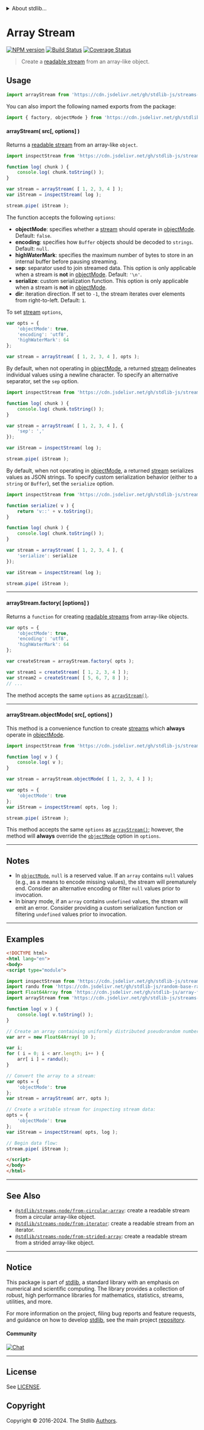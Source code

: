 <!--

@license Apache-2.0

Copyright (c) 2018 The Stdlib Authors.

Licensed under the Apache License, Version 2.0 (the "License");
you may not use this file except in compliance with the License.
You may obtain a copy of the License at

   http://www.apache.org/licenses/LICENSE-2.0

Unless required by applicable law or agreed to in writing, software
distributed under the License is distributed on an "AS IS" BASIS,
WITHOUT WARRANTIES OR CONDITIONS OF ANY KIND, either express or implied.
See the License for the specific language governing permissions and
limitations under the License.

-->


<details>
  <summary>
    About stdlib...
  </summary>
  <p>We believe in a future in which the web is a preferred environment for numerical computation. To help realize this future, we've built stdlib. stdlib is a standard library, with an emphasis on numerical and scientific computation, written in JavaScript (and C) for execution in browsers and in Node.js.</p>
  <p>The library is fully decomposable, being architected in such a way that you can swap out and mix and match APIs and functionality to cater to your exact preferences and use cases.</p>
  <p>When you use stdlib, you can be absolutely certain that you are using the most thorough, rigorous, well-written, studied, documented, tested, measured, and high-quality code out there.</p>
  <p>To join us in bringing numerical computing to the web, get started by checking us out on <a href="https://github.com/stdlib-js/stdlib">GitHub</a>, and please consider <a href="https://opencollective.com/stdlib">financially supporting stdlib</a>. We greatly appreciate your continued support!</p>
</details>

# Array Stream

[![NPM version][npm-image]][npm-url] [![Build Status][test-image]][test-url] [![Coverage Status][coverage-image]][coverage-url] <!-- [![dependencies][dependencies-image]][dependencies-url] -->

> Create a [readable stream][readable-stream] from an array-like object.



<section class="usage">

## Usage

```javascript
import arrayStream from 'https://cdn.jsdelivr.net/gh/stdlib-js/streams-node-from-array@esm/index.mjs';
```

You can also import the following named exports from the package:

```javascript
import { factory, objectMode } from 'https://cdn.jsdelivr.net/gh/stdlib-js/streams-node-from-array@esm/index.mjs';
```

<a name="array-stream"></a>

#### arrayStream( src\[, options] )

Returns a [readable stream][readable-stream] from an array-like `object`.

```javascript
import inspectStream from 'https://cdn.jsdelivr.net/gh/stdlib-js/streams-node-inspect-sink@esm/index.mjs';

function log( chunk ) {
    console.log( chunk.toString() );
}

var stream = arrayStream( [ 1, 2, 3, 4 ] );
var iStream = inspectStream( log );

stream.pipe( iStream );
```

The function accepts the following `options`:

-   **objectMode**: specifies whether a [stream][stream] should operate in [objectMode][object-mode]. Default: `false`.
-   **encoding**: specifies how `Buffer` objects should be decoded to `strings`. Default: `null`.
-   **highWaterMark**: specifies the maximum number of bytes to store in an internal buffer before pausing streaming.
-   **sep**: separator used to join streamed data. This option is only applicable when a stream is **not** in [objectMode][object-mode]. Default: `'\n'`.
-   **serialize**: custom serialization function. This option is only applicable when a stream is **not** in [objectMode][object-mode].
-   **dir**: iteration direction. If set to `-1`, the stream iterates over elements from right-to-left. Default: `1`.

To set [stream][stream] `options`,

```javascript
var opts = {
    'objectMode': true,
    'encoding': 'utf8',
    'highWaterMark': 64
};

var stream = arrayStream( [ 1, 2, 3, 4 ], opts );
```

By default, when not operating in [objectMode][object-mode], a returned [stream][stream] delineates individual values using a newline character. To specify an alternative separator, set the `sep` option.

```javascript
import inspectStream from 'https://cdn.jsdelivr.net/gh/stdlib-js/streams-node-inspect-sink@esm/index.mjs';

function log( chunk ) {
    console.log( chunk.toString() );
}

var stream = arrayStream( [ 1, 2, 3, 4 ], {
    'sep': ','
});

var iStream = inspectStream( log );

stream.pipe( iStream );
```

By default, when not operating in [objectMode][object-mode], a returned [stream][stream] serializes values as JSON strings. To specify custom serialization behavior (either to a `string` or `Buffer`), set the `serialize` option.

```javascript
import inspectStream from 'https://cdn.jsdelivr.net/gh/stdlib-js/streams-node-inspect-sink@esm/index.mjs';

function serialize( v ) {
    return 'v::' + v.toString();
}

function log( chunk ) {
    console.log( chunk.toString() );
}

var stream = arrayStream( [ 1, 2, 3, 4 ], {
    'serialize': serialize
});

var iStream = inspectStream( log );

stream.pipe( iStream );
```

* * *

#### arrayStream.factory( \[options] )

Returns a `function` for creating [readable streams][readable-stream] from array-like objects.

```javascript
var opts = {
    'objectMode': true,
    'encoding': 'utf8',
    'highWaterMark': 64
};

var createStream = arrayStream.factory( opts );

var stream1 = createStream( [ 1, 2, 3, 4 ] );
var stream2 = createStream( [ 5, 6, 7, 8 ] );
// ...
```

The method accepts the same `options` as [`arrayStream()`](#array-stream).

* * *

#### arrayStream.objectMode( src\[, options] )

This method is a convenience function to create [streams][stream] which **always** operate in [objectMode][object-mode].

```javascript
import inspectStream from 'https://cdn.jsdelivr.net/gh/stdlib-js/streams-node-inspect-sink@esm/index.mjs';

function log( v ) {
    console.log( v );
}

var stream = arrayStream.objectMode( [ 1, 2, 3, 4 ] );

var opts = {
    'objectMode': true
};
var iStream = inspectStream( opts, log );

stream.pipe( iStream );
```

This method accepts the same `options` as [`arrayStream()`](#array-stream); however, the method will **always** override the [`objectMode`][object-mode] option in `options`.

</section>

<!-- /.usage -->

* * *

<section class="notes">

## Notes

-   In [`objectMode`][object-mode], `null` is a reserved value. If an `array` contains `null` values (e.g., as a means to encode missing values), the stream will prematurely end. Consider an alternative encoding or filter `null` values prior to invocation.
-   In binary mode, if an `array` contains `undefined` values, the stream will emit an error. Consider providing a custom serialization function or filtering `undefined` values prior to invocation.

</section>

<!-- /.notes -->

* * *

<section class="examples">

## Examples

<!-- eslint no-undef: "error" -->

```html
<!DOCTYPE html>
<html lang="en">
<body>
<script type="module">

import inspectStream from 'https://cdn.jsdelivr.net/gh/stdlib-js/streams-node-inspect-sink@esm/index.mjs';
import randu from 'https://cdn.jsdelivr.net/gh/stdlib-js/random-base-randu@esm/index.mjs';
import Float64Array from 'https://cdn.jsdelivr.net/gh/stdlib-js/array-float64@esm/index.mjs';
import arrayStream from 'https://cdn.jsdelivr.net/gh/stdlib-js/streams-node-from-array@esm/index.mjs';

function log( v ) {
    console.log( v.toString() );
}

// Create an array containing uniformly distributed pseudorandom numbers:
var arr = new Float64Array( 10 );

var i;
for ( i = 0; i < arr.length; i++ ) {
    arr[ i ] = randu();
}

// Convert the array to a stream:
var opts = {
    'objectMode': true
};
var stream = arrayStream( arr, opts );

// Create a writable stream for inspecting stream data:
opts = {
    'objectMode': true
};
var iStream = inspectStream( opts, log );

// Begin data flow:
stream.pipe( iStream );

</script>
</body>
</html>
```

</section>

<!-- /.examples -->

<!-- Section for related `stdlib` packages. Do not manually edit this section, as it is automatically populated. -->

<section class="related">

* * *

## See Also

-   <span class="package-name">[`@stdlib/streams-node/from-circular-array`][@stdlib/streams/node/from-circular-array]</span><span class="delimiter">: </span><span class="description">create a readable stream from a circular array-like object.</span>
-   <span class="package-name">[`@stdlib/streams-node/from-iterator`][@stdlib/streams/node/from-iterator]</span><span class="delimiter">: </span><span class="description">create a readable stream from an iterator.</span>
-   <span class="package-name">[`@stdlib/streams-node/from-strided-array`][@stdlib/streams/node/from-strided-array]</span><span class="delimiter">: </span><span class="description">create a readable stream from a strided array-like object.</span>

</section>

<!-- /.related -->

<!-- Section for all links. Make sure to keep an empty line after the `section` element and another before the `/section` close. -->


<section class="main-repo" >

* * *

## Notice

This package is part of [stdlib][stdlib], a standard library with an emphasis on numerical and scientific computing. The library provides a collection of robust, high performance libraries for mathematics, statistics, streams, utilities, and more.

For more information on the project, filing bug reports and feature requests, and guidance on how to develop [stdlib][stdlib], see the main project [repository][stdlib].

#### Community

[![Chat][chat-image]][chat-url]

---

## License

See [LICENSE][stdlib-license].


## Copyright

Copyright &copy; 2016-2024. The Stdlib [Authors][stdlib-authors].

</section>

<!-- /.stdlib -->

<!-- Section for all links. Make sure to keep an empty line after the `section` element and another before the `/section` close. -->

<section class="links">

[npm-image]: http://img.shields.io/npm/v/@stdlib/streams-node-from-array.svg
[npm-url]: https://npmjs.org/package/@stdlib/streams-node-from-array

[test-image]: https://github.com/stdlib-js/streams-node-from-array/actions/workflows/test.yml/badge.svg?branch=main
[test-url]: https://github.com/stdlib-js/streams-node-from-array/actions/workflows/test.yml?query=branch:main

[coverage-image]: https://img.shields.io/codecov/c/github/stdlib-js/streams-node-from-array/main.svg
[coverage-url]: https://codecov.io/github/stdlib-js/streams-node-from-array?branch=main

<!--

[dependencies-image]: https://img.shields.io/david/stdlib-js/streams-node-from-array.svg
[dependencies-url]: https://david-dm.org/stdlib-js/streams-node-from-array/main

-->

[chat-image]: https://img.shields.io/gitter/room/stdlib-js/stdlib.svg
[chat-url]: https://app.gitter.im/#/room/#stdlib-js_stdlib:gitter.im

[stdlib]: https://github.com/stdlib-js/stdlib

[stdlib-authors]: https://github.com/stdlib-js/stdlib/graphs/contributors

[umd]: https://github.com/umdjs/umd
[es-module]: https://developer.mozilla.org/en-US/docs/Web/JavaScript/Guide/Modules

[deno-url]: https://github.com/stdlib-js/streams-node-from-array/tree/deno
[deno-readme]: https://github.com/stdlib-js/streams-node-from-array/blob/deno/README.md
[umd-url]: https://github.com/stdlib-js/streams-node-from-array/tree/umd
[umd-readme]: https://github.com/stdlib-js/streams-node-from-array/blob/umd/README.md
[esm-url]: https://github.com/stdlib-js/streams-node-from-array/tree/esm
[esm-readme]: https://github.com/stdlib-js/streams-node-from-array/blob/esm/README.md
[branches-url]: https://github.com/stdlib-js/streams-node-from-array/blob/main/branches.md

[stdlib-license]: https://raw.githubusercontent.com/stdlib-js/streams-node-from-array/main/LICENSE

[stream]: https://nodejs.org/api/stream.html

[object-mode]: https://nodejs.org/api/stream.html#stream_object_mode

[readable-stream]: https://nodejs.org/api/stream.html

<!-- <related-links> -->

[@stdlib/streams/node/from-circular-array]: https://github.com/stdlib-js/streams-node-from-circular-array/tree/esm

[@stdlib/streams/node/from-iterator]: https://github.com/stdlib-js/streams-node-from-iterator/tree/esm

[@stdlib/streams/node/from-strided-array]: https://github.com/stdlib-js/streams-node-from-strided-array/tree/esm

<!-- </related-links> -->

</section>

<!-- /.links -->
